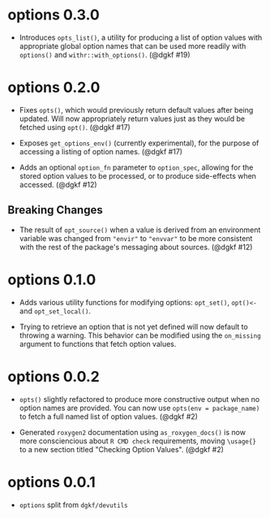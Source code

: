 # options 0.3.0

* Introduces `opts_list()`, a utility for producing a list of option values with
  appropriate global option names that can be used more readily with 
  `options()` and `withr::with_options()`. (@dgkf #19)

# options 0.2.0

* Fixes `opts()`, which would previously return default values after being
  updated. Will now appropriately return values just as they would be fetched
  using `opt()`. (@dgkf #17)

* Exposes `get_options_env()` (currently experimental), for the purpose of
  accessing a listing of option names. (@dgkf #17)

* Adds an optional `option_fn` parameter to `option_spec`, allowing for the 
  stored option values to be processed, or to produce side-effects when 
  accessed. (@dgkf #12)

## Breaking Changes

* The result of `opt_source()` when a value is derived from an environment
  variable was changed from `"envir"` to `"envvar"` to be more consistent with
  the rest of the package's messaging about sources. (@dgkf #12)

# options 0.1.0

* Adds various utility functions for modifying options: `opt_set()`, `opt()<-`
  and `opt_set_local()`.

* Trying to retrieve an option that is not yet defined will now default to
  throwing a warning. This behavior can be modified using the `on_missing` 
  argument to functions that fetch option values.

# options 0.0.2

* `opts()` slightly refactored to produce more constructive output when no
  option names are provided. You can now use `opts(env = package_name)` to
  fetch a full named list of option values. (@dgkf #2)

* Generated `roxygen2` documentation using `as_roxygen_docs()` is now more
  consciencious about `R CMD check` requirements, moving `\usage{}` to a new
  section titled "Checking Option Values". (@dgkf #2)

# options 0.0.1

* `options` split from `dgkf/devutils`
